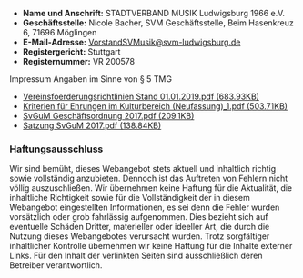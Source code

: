 - __Name und Anschrift:__ STADTVERBAND MUSIK  Ludwigsburg 1966 e.V.
- __Geschäftsstelle:__ Nicole Bacher, SVM Geschäftsstelle, Beim Hasenkreuz 6, 71696 Möglingen
- __E-Mail-Adresse:__ VorstandSVMusik@svm-ludwigsburg.de
- __Registergericht:__ Stuttgart
- __Registernummer:__ VR 200578

Impressum Angaben im Sinne von § 5 TMG

- [Vereinsfoerderungsrichtlinien Stand 01.01.2019.pdf (683.93KB)](https://www.svm-ludwigsburg.de/.cm4all/uproc.php/0/Vereinsfoerderungsrichtlinien%20Stand%2001.01.2019.pdf?cdp=a&_=16ddee5b8a0)
- <a href="https://www.svm-ludwigsburg.de/.cm4all/uproc.php/0/Kriterien%20f%C3%BCr%20Ehrungen%20im%20Kulturbereich%20(Neufassung)_1.pdf?cdp=a&_=16e7df28c70">
  Kriterien für Ehrungen im Kulturbereich (Neufassung)_1.pdf (503.71KB)</a>
- [SvGuM Geschäftsordnung 2017.pdf (209.1KB)](https://www.svm-ludwigsburg.de/.cm4all/uproc.php/0/SvGuM%20Gesch%C3%A4ftsordnung%202017.pdf?cdp=a&_=15cf3522168)
- [Satzung SvGuM 2017.pdf (138.84KB)](https://www.svm-ludwigsburg.de/.cm4all/uproc.php/0/Satzung%20SvGuM%202017.pdf?cdp=a&_=15cf35238d8)


### Haftungsausschluss
Wir sind bemüht, dieses Webangebot stets aktuell und inhaltlich richtig sowie vollständig anzubieten. Dennoch ist das Auftreten von Fehlern   nicht völlig auszuschließen. Wir übernehmen keine Haftung für die Aktualität, die inhaltliche Richtigkeit sowie für die Vollständigkeit der in diesem Webangebot eingestellten Informationen, es sei denn die Fehler wurden vorsätzlich oder grob fahrlässig aufgenommen.
Dies bezieht sich auf eventuelle Schäden Dritter, materieller oder ideeller Art, die durch die Nutzung dieses Webangebotes verursacht wurden.
Trotz sorgfältiger inhaltlicher Kontrolle übernehmen wir keine Haftung für die Inhalte externer Links.
Für den Inhalt der verlinkten Seiten sind ausschließlich deren Betreiber verantwortlich. 

